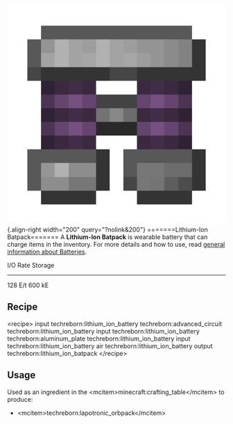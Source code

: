 ![Lithium-Ion Batpack](/media/mods/techreborn/lithium_ion_batpack.png){.align-right width="200" query="?nolink&200"} =======Lithium-Ion Batpack======= A **Lithium-Ion Batpack** is wearable battery that can charge items in the inventory. For more details and how to use, read [general information about Batteries](/energy/batteries).

  I/O Rate   Storage
  ---------- ---------
  128 E/t    600 kE

## Recipe

\<recipe\> input techreborn:lithium_ion_battery techreborn:advanced_circuit techreborn:lithium_ion_battery input techreborn:lithium_ion_battery techreborn:aluminum_plate techreborn:lithium_ion_battery input techreborn:lithium_ion_battery air techreborn:lithium_ion_battery output techreborn:lithium_ion_batpack \</recipe\>

## Usage

Used as an ingredient in the \<mcitem\>minecraft:crafting_table\</mcitem\> to produce:

- \<mcitem\>techreborn:lapotronic_orbpack\</mcitem\>
